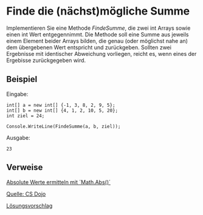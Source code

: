 # Finde die (nächst)mögliche Summe

Implementieren Sie eine Methode *FindeSumme*, die zwei int Arrays sowie einen int Wert entgegennimmt. Die Methode soll eine Summe aus jeweils einem Element beider Arrays bilden, die genau (oder möglichst nahe an) dem übergebenen Wert entspricht und zurückgeben. Sollten zwei Ergebnisse mit identischer Abweichung vorliegen, reicht es, wenn eines der Ergebisse zurückgegeben wird.

## Beispiel
Eingabe:

    int[] a = new int[] {-1, 3, 8, 2, 9, 5};
    int[] b = new int[] {4, 1, 2, 10, 5, 20};
    int ziel = 24;

    Console.WriteLine(FindeSumme(a, b, ziel));

Ausgabe:

    23

## Verweise
[Absolute Werte ermitteln mit ´Math.Abs()´](https://docs.microsoft.com/de-de/dotnet/api/system.math.abs?view=netframework-4.8)

[Quelle: CS Dojo](https://youtu.be/GBuHSRDGZBY)

[Lösungsvorschlag](https://gist.github.com/gsoTH/745563dc6fc7dfa919e4404381c9494d)
